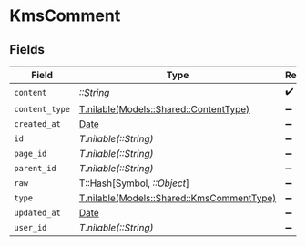 # KmsComment


## Fields

| Field                                                                              | Type                                                                               | Required                                                                           | Description                                                                        |
| ---------------------------------------------------------------------------------- | ---------------------------------------------------------------------------------- | ---------------------------------------------------------------------------------- | ---------------------------------------------------------------------------------- |
| `content`                                                                          | *::String*                                                                         | :heavy_check_mark:                                                                 | N/A                                                                                |
| `content_type`                                                                     | [T.nilable(Models::Shared::ContentType)](../../models/shared/contenttype.md)       | :heavy_minus_sign:                                                                 | N/A                                                                                |
| `created_at`                                                                       | [Date](https://ruby-doc.org/stdlib-2.6.1/libdoc/date/rdoc/Date.html)               | :heavy_minus_sign:                                                                 | N/A                                                                                |
| `id`                                                                               | *T.nilable(::String)*                                                              | :heavy_minus_sign:                                                                 | N/A                                                                                |
| `page_id`                                                                          | *T.nilable(::String)*                                                              | :heavy_minus_sign:                                                                 | N/A                                                                                |
| `parent_id`                                                                        | *T.nilable(::String)*                                                              | :heavy_minus_sign:                                                                 | N/A                                                                                |
| `raw`                                                                              | T::Hash[Symbol, *::Object*]                                                        | :heavy_minus_sign:                                                                 | N/A                                                                                |
| `type`                                                                             | [T.nilable(Models::Shared::KmsCommentType)](../../models/shared/kmscommenttype.md) | :heavy_minus_sign:                                                                 | N/A                                                                                |
| `updated_at`                                                                       | [Date](https://ruby-doc.org/stdlib-2.6.1/libdoc/date/rdoc/Date.html)               | :heavy_minus_sign:                                                                 | N/A                                                                                |
| `user_id`                                                                          | *T.nilable(::String)*                                                              | :heavy_minus_sign:                                                                 | N/A                                                                                |